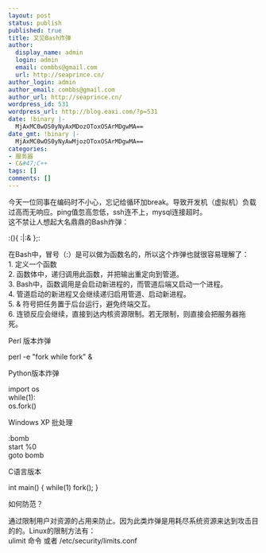 ```yaml
---
layout: post
status: publish
published: true
title: 又见Bash炸弹
author:
  display_name: admin
  login: admin
  email: combbs@gmail.com
  url: http://seaprince.cn/
author_login: admin
author_email: combbs@gmail.com
author_url: http://seaprince.cn/
wordpress_id: 531
wordpress_url: http://blog.eaxi.com/?p=531
date: !binary |-
  MjAxMC0wOS0yNyAxMDozOToxOSArMDgwMA==
date_gmt: !binary |-
  MjAxMC0wOS0yNyAwMjozOToxOSArMDgwMA==
categories:
- 服务器
- C&#47;C++
tags: []
comments: []
---
```

<p>
今天一位同事在编码时不小心，忘记给循环加break。导致开发机（虚拟机）负载过高而无响应。ping值忽高忽低，ssh连不上，mysql连接超时。<br />
这不禁让人想起大名鼎鼎的Bash炸弹：</p>
<p>:(){ :|:& };:</p>
<p>在Bash中，冒号（:）是可以做为函数名的，所以这个炸弹也就很容易理解了：<br />
1. 定义一个函数<br />
2. 函数体中，递归调用此函数，并把输出重定向到管道。<br />
3. Bash中，函数调用是会启动新进程的，而管道后端又启动一个进程。<br />
4. 管道启动的新进程又会继续递归启用管道、启动新进程。<br />
5. & 符号把任务置于后台运行，避免终端交互。<br />
6. 连锁反应会继续，直接到达内核资源限制。若无限制，则直接会把服务器拖死。</p>
<p>Perl 版本炸弹</p>
<p>perl -e "fork while fork" &</p>
<p>Python版本炸弹</p>
<p>import os<br />
  while(1):<br />
      os.fork()</p>
<p>Windows XP 批处理</p>
<p>:bomb<br />
start %0<br />
goto bomb</p>
<p>C语言版本 </p>
<p>int main() { while(1) fork(); } </p>
<p>如何防范？</p>
<p>通过限制用户对资源的占用来防止。因为此类炸弹是用耗尽系统资源来达到攻击目的的。Linux的限制方法有：<br />
ulimit 命令 或者 &#47;etc&#47;security&#47;limits.conf</p>
